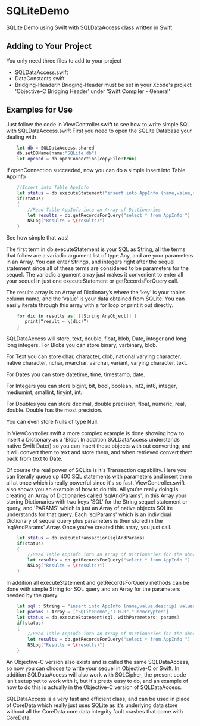 # SQLiteDemo
SQLite Demo using Swift with SQLDataAccess class written in Swift

## Adding to Your Project
You only need three files to add to your project
* SQLDataAccess.swift
* DataConstants.swift
* Bridging-Header.h 
  Bridging-Header must be set in your Xcode's project 'Objective-C Bridging Header' under 'Swift Compiler - General'
  
## Examples for Use
Just follow the code in ViewController.swift to see how to write simple SQL with SQLDataAccess.swift
First you need to open the SQLite Database your dealing with

```swift
    let db = SQLDataAccess.shared
	db.setDBName(name:"SQLite.db")
	let opened = db.openConnection(copyFile:true)
```

If openConnection succeeded, now you can do a simple insert into Table AppInfo 
	
```swift
	//Insert into Table AppInfo
	let status = db.executeStatement("insert into AppInfo (name,value,descrip,date) values(?,?,?,?)", "SQLiteDemo","1.0.2","unencrypted",Date())
	if(status)
	{
		//Read Table AppInfo into an Array of Dictionaries
		let results = db.getRecordsForQuery("select * from AppInfo ")
		NSLog("Results = \(results)")
	}
```

See how simple that was! 

The first term in db.executeStatement is your SQL as String, all the terms that follow are a variadic argument list of type Any, and are your parameters in an Array. You can enter Strings, and integers right after the sequel statement since all of these terms are considered to be parameters for the sequel. The variadic argument array just makes it convenient to enter all your sequel in just one executeStatement or getRecordsForQuery call.

The results array is an Array of Dictionary’s where the ‘key’ is your tables column name, and the ‘value’ is your data obtained from SQLite. You can easily iterate through this array with a for loop or print it out directly.

```swift
	for dic in results as! [[String:AnyObject]] {
	   print(“result = \(dic)”)
	}


```

SQLDataAccess will store, text, double, float, blob, Date, integer and long long integers. 
For Blobs you can store binary, varbinary, blob.

For Text you can store char, character, clob, national varying character, native character, nchar, nvarchar, varchar, variant, varying character, text.

For Dates you can store datetime, time, timestamp, date.

For Integers you can store bigint, bit, bool, boolean, int2, int8, integer, mediumint, smallint, tinyint, int.

For Doubles you can store decimal, double precision, float, numeric, real, double. Double has the most precision.

You can even store Nulls of type Null.

In ViewController.swift a more complex example is done showing how to insert a Dictionary as a 'Blob'. In addition SQLDataAccess 
understands native Swift Date() so you can insert these objects with out converting, and it will convert them to text and store them, 
and when retrieved convert them back from text to Date.

Of course the real power of SQLite is it's Transaction capability. Here you can literally queue up 400 SQL statements with parameters
and insert them all at once which is really powerful since it's so fast. ViewController.swift also shows you an example of how to do this.
All you're really doing is creating an Array of Dictionaries called 'sqlAndParams', in this Array your storing Dictionaries with two keys
'SQL' for the String sequel statement or query, and 'PARAMS' which is just an Array of native objects SQLite understands for that query. 
Each 'sqlParams' which is an individual Dictionary of sequel query plus parameters is then stored in the 'sqlAndParams' Array. 
Once you've created this array, you just call.
	
```swift
  	let status = db.executeTransaction(sqlAndParams)
  	if(status)
  	{
		//Read Table AppInfo into an Array of Dictionaries for the above Transactions
		let results = db.getRecordsForQuery("select * from AppInfo ")
		NSLog("Results = \(results)")
  	}
```

In addition all executeStatement and getRecordsForQuery methods can be done with simple String for SQL query and an Array for the parameters needed by the query.
	
```swift
	let sql : String = "insert into AppInfo (name,value,descrip) values(?,?,?)"
	let params : Array = ["SQLiteDemo","1.0.0","unencrypted"]
	let status = db.executeStatement(sql, withParameters: params)
	if(status)
	{
		//Read Table AppInfo into an Array of Dictionaries for the above Transactions
		let results = db.getRecordsForQuery("select * from AppInfo ")
		NSLog("Results = \(results)")
	}
```
	
An Objective-C version also exists and is called the same SQLDataAccess, so now you can choose to write your sequel in Objective-C or Swift.
In addition SQLDataAccess will also work with SQLCipher, the present code isn't setup yet to work with it, but it's pretty easy to do, and 
an example of how to do this is actually in the Objective-C version of SQLDataAccess.

SQLDataAccess is a very fast and efficient class, and can be used in place of CoreData which really just uses SQLite as it's underlying data
store without all the CoreData core data integrity fault crashes that come with CoreData.
